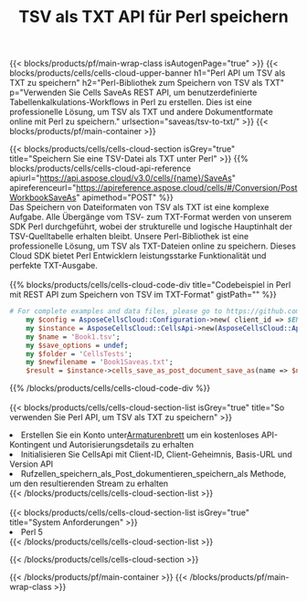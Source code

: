 ﻿---
title:  TSV als TXT API für Perl speichern
description:  Verwenden Sie das Cloud SDK Aspose.Cells für Perl, um die TSV-Formatdatei als TXT-Formatdatei zu speichern.
url: /de/perl/saveas/tsv-to-txt/
---
{{< blocks/products/pf/main-wrap-class isAutogenPage="true" >}}
{{< blocks/products/cells/cells-cloud-upper-banner h1="Perl API um TSV als TXT zu speichern" h2="Perl-Bibliothek zum Speichern von TSV als TXT" p="Verwenden Sie Cells SaveAs REST API, um benutzerdefinierte Tabellenkalkulations-Workflows in Perl zu erstellen. Dies ist eine professionelle Lösung, um TSV als TXT und andere Dokumentformate online mit Perl zu speichern." urlsection="saveas/tsv-to-txt/" >}}
{{< blocks/products/pf/main-container >}}

{{< blocks/products/cells/cells-cloud-section isGrey="true" title="Speichern Sie eine TSV-Datei als TXT unter Perl" >}}
{{% blocks/products/cells/cells-cloud-api-reference apiurl="https://api.aspose.cloud/v3.0/cells/{name}/SaveAs" apireferenceurl="https://apireference.aspose.cloud/cells/#/Conversion/PostWorkbookSaveAs" apimethod="POST" %}}
<br/>
Das Speichern von Dateiformaten von TSV als TXT ist eine komplexe Aufgabe. Alle Übergänge vom TSV- zum TXT-Format werden von unserem SDK Perl durchgeführt, wobei der strukturelle und logische Hauptinhalt der TSV-Quelltabelle erhalten bleibt. Unsere Perl-Bibliothek ist eine professionelle Lösung, um TSV als TXT-Dateien online zu speichern. Dieses Cloud SDK bietet Perl Entwicklern leistungsstarke Funktionalität und perfekte TXT-Ausgabe.
<br/>
<br/>
{{% blocks/products/cells/cells-cloud-code-div title="Codebeispiel in Perl mit REST API zum Speichern von TSV im TXT-Format" gistPath="" %}}
  
```perl
# For complete examples and data files, please go to https://github.com/aspose-cells-cloud/aspose-cells-cloud-perl/
    my $config = AsposeCellsCloud::Configuration->new( client_id => $ENV{'ProductClientId'}, client_secret => $ENV{'ProductClientSecret'});
    my $instance = AsposeCellsCloud::CellsApi->new(AsposeCellsCloud::ApiClient->new( $config));
    my $name = 'Book1.tsv';
    my $save_options = undef;
    my $folder = 'CellsTests';
    my $newfilename = 'Book1Saveas.txt';
    $result = $instance->cells_save_as_post_document_save_as(name => $name,save_options => $save_options, newfilename => $newfilename, folder => $folder);
```
  
{{% /blocks/products/cells/cells-cloud-code-div %}}
<br/>
<br/>
{{< blocks/products/cells/cells-cloud-section-list isGrey="true" title="So verwenden Sie Perl API, um TSV als TXT zu speichern" >}}
<li> Erstellen Sie ein Konto unter<a href="https://dashboard.aspose.cloud/">Armaturenbrett</a> um ein kostenloses API-Kontingent und Autorisierungsdetails zu erhalten</li>
<li>Initialisieren Sie CellsApi mit Client-ID, Client-Geheimnis, Basis-URL und Version API</li>
<li>Rufzellen_speichern_als_Post_dokumentieren_speichern_als Methode, um den resultierenden Stream zu erhalten</li>
{{< /blocks/products/cells/cells-cloud-section-list >}}
<br/>
<br/>
{{< blocks/products/cells/cells-cloud-section-list isGrey="true" title="System Anforderungen" >}}
<li>Perl 5</li>
{{< /blocks/products/cells/cells-cloud-section-list >}}

{{< /blocks/products/cells/cells-cloud-section >}}

{{< /blocks/products/pf/main-container >}}
{{< /blocks/products/pf/main-wrap-class >}}
